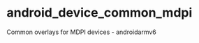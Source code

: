 android_device_common_mdpi
==========================

Common overlays for MDPI devices - androidarmv6
